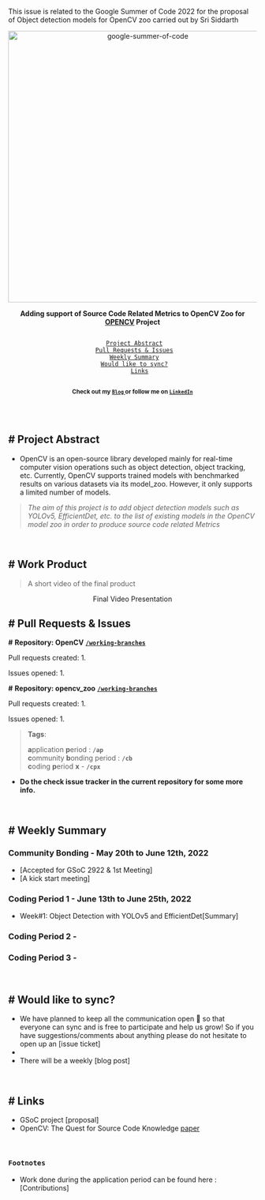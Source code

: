 This issue is related to the Google Summer of Code 2022 for the proposal of Object detection models for OpenCV zoo carried out by Sri Siddarth

<div align="center">
    <a href="https://summerofcode.withgoogle.com/"><img src="https://godotengine.org/storage/app/uploads/public/5c7/67d/8c6/5c767d8c62621713488685.png" width="550" alt="google-summer-of-code"></a>
    <br>
    <b> 
    <p>
    Adding support of Source Code Related Metrics to OpenCV Zoo for <a href="https://github.com/opencv/opencv_zoo">OPENCV</a> Project
    </p>
    </b>
</div>
<p align="center">
    <code> 
	<a href="#-Project-Abstract">Project Abstract</a>&nbsp;&nbsp;&nbsp;
    <a href="#-Pull-requests--Issues">Pull Requests & Issues</a>&nbsp;&nbsp;&nbsp;
    <a href="#-weekly-summary">Weekly Summary</a>&nbsp;&nbsp;&nbsp;
	<a href="#-would-like-to-sync">Would like to sync?</a>&nbsp;&nbsp;&nbsp;
    <a href="#-links">Links</a>
    </code>
</p>

<p align="center">
	<b> <sub>Check out my <a href=""> <code>Blog</code> </a> or follow me on <a href="https://www.linkedin.com/in/sri-siddarth-chakaravarthy-p-145675192/"> <code>LinkedIn</code> </a> </sub></b>
</p>
<br>

<br>

## # Project Abstract

+ OpenCV is an open-source library developed mainly for real-time computer vision operations such as object detection, object tracking, etc. Currently, OpenCV supports trained models with benchmarked results on various datasets via its model_zoo. However, it only supports a limited number of models.

> <i> The aim of this project is to add object detection models such as YOLOv5, EfficientDet, etc. to the list of existing models in the OpenCV model zoo  in order to produce source code related Metrics </i>

<br>

## # Work Product

> A short video of the final product

<div align="center">Final Video Presentation
</div>


## # Pull Requests & Issues


**#** **Repository: OpenCV** [**`/working-branches`**](https://github.com/opencv/opencv/branches)

Pull requests created:
1. 


Issues opened:
1. 


**#** **Repository: opencv_zoo** [**`/working-branches`**](https://github.com/opencv/opencv_zoo/branches)

Pull requests created:
1. 


Issues opened:
1. 

> **Tags**:
>
> **a**pplication **p**eriod : **`/ap`** <br>
> **c**ommunity **b**onding period : **`/cb`** <br>
> **c**oding **p**eriod **x** - **`/cpx`** <br>


- **Do the check issue tracker in the current repository for some more info.**

<br>

## # Weekly Summary

### Community Bonding - May 20th to June 12th, 2022

+ [Accepted for GSoC 2922 & 1st Meeting]
+ [A kick start meeting]

### Coding Period 1 - June 13th to  June 25th, 2022

+ Week#1: Object Detection with YOLOv5 and EfficientDet[Summary]

### Coding Period 2 - 
### Coding Period 3 - 
<br>

## # Would like to sync?

+ We have planned to keep all the communication open 🎉 so that everyone can sync and is free to participate and help us grow! So if you have suggestions/comments about anything please do not hesitate to open up an [issue ticket]
+ 
+ There will be a weekly [blog post]

<br>

## # Links

+ GSoC project [proposal]
+ OpenCV: The Quest for Source Code Knowledge [paper](https://www.researchgate.net/publication/326942711_Graal_The_Quest_for_Source_Code_Knowledge)


<br>

### `Footnotes`

+ Work done during the application period can be found here : [Contributions]

